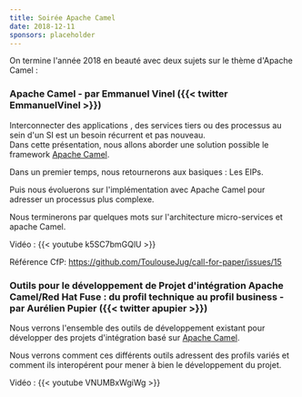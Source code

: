 ```yaml
---
title: Soirée Apache Camel
date: 2018-12-11
sponsors: placeholder
---
```


On termine l'année 2018 en beauté avec deux sujets sur le thème d'Apache Camel :

### Apache Camel - par Emmanuel Vinel ({{< twitter EmmanuelVinel >}})

Interconnecter des applications , des services tiers ou des processus au sein
d'un SI est un besoin récurrent et pas nouveau.  
Dans cette présentation, nous allons aborder une solution possible le framework
[Apache Camel](http://camel.apache.org/).

Dans un premier temps, nous retournerons aux basiques : Les EIPs.

Puis nous évoluerons sur l'implémentation avec Apache Camel pour adresser un
processus plus complexe.

Nous terminerons par quelques mots sur l'architecture micro-services et apache Camel.

Vidéo : {{< youtube k5SC7bmGQlU >}}

Référence CfP: https://github.com/ToulouseJug/call-for-paper/issues/15

###  Outils pour le développement de Projet d'intégration Apache Camel/Red Hat Fuse : du profil technique au profil business - par Aurélien Pupier ({{< twitter apupier >}})

Nous verrons l'ensemble des outils de développement existant pour développer des
projets d'intégration basé sur [Apache Camel](http://camel.apache.org/).

Nous verrons comment ces différents outils adressent des profils variés et
comment ils interopérent pour mener à bien le développement du projet.

Vidéo : {{< youtube VNUMBxWgiWg >}}